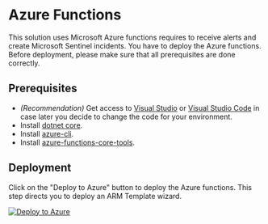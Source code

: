 # Azure Functions
This solution uses Microsoft Azure functions requires to receive alerts and create Microsoft Sentinel incidents. You have to deploy the Azure functions.
Before deployment, please make sure that all prerequisites are done correctly.

## Prerequisites
* _(Recommendation)_ Get access to [Visual Studio](https://visualstudio.microsoft.com/vs/community/) or [Visual Studio Code](https://code.visualstudio.com/) in case later you decide to change the code for your environment.
* Install [dotnet core](https://dotnet.microsoft.com/download/dotnet-core).
* Install [azure-cli](https://docs.microsoft.com/cli/azure/install-azure-cli?view=azure-cli-latest).
* Install [azure-functions-core-tools](https://docs.microsoft.com/azure/azure-functions/functions-run-local).

## Deployment
Click on the "Deploy to Azure" button to deploy the Azure functions. This step directs you to deploy an ARM Template wizard.

[![Deploy to Azure](https://aka.ms/deploytoazurebutton)](https://aka.ms/sentinel-Cohesity-azuredeploy)
